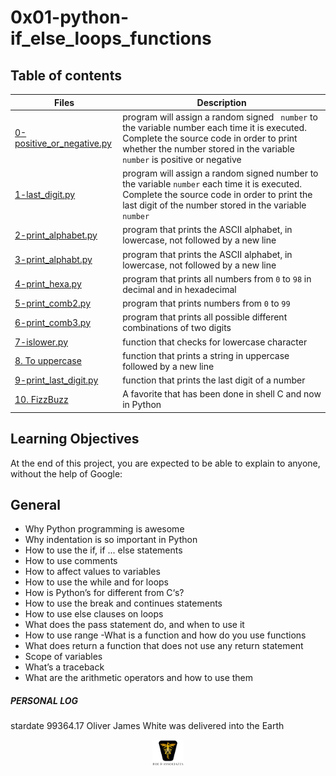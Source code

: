 # 0x01-python-if_else_loops_functions

## Table of contents

| Files                                                                                                                                                                                | Description                                                                                                                                                                                                          |
| ------------------------------------------------------------------------------------------------------------------------------------------------------------------------------------ | -------------------------------------------------------------------------------------------------------------------------------------------------------------------------------------------------------------------- |
| [0-positive_or_negative.py](https://github.com/ronroeandassociates/holbertonschool-higher_level_programming/blob/main/0x01-python-if_else_loops_functions/0-positive_or_negative.py) | program will assign a random signed ` number` to the variable number each time it is executed. Complete the source code in order to print whether the number stored in the variable `number` is positive or negative |
| [1-last_digit.py](https://github.com/ronroeandassociates/holbertonschool-higher_level_programming/blob/main/0x01-python-if_else_loops_functions/1-last_digit.py)                     | program will assign a random signed number to the variable `number` each time it is executed. Complete the source code in order to print the last digit of the number stored in the variable `number`                |
| [2-print_alphabet.py](https://github.com/ronroeandassociates/holbertonschool-higher_level_programming/blob/main/0x01-python-if_else_loops_functions/2-print_alphabet.py)             | program that prints the ASCII alphabet, in lowercase, not followed by a new line                                                                                                                                     |
| [3-print_alphabt.py](https://github.com/ronroeandassociates/holbertonschool-higher_level_programming/blob/main/0x01-python-if_else_loops_functions/3-print_alphabt.py)               | program that prints the ASCII alphabet, in lowercase, not followed by a new line                                                                                                                                     |
| [4-print_hexa.py](https://github.com/ronroeandassociates/holbertonschool-higher_level_programming/blob/main/0x01-python-if_else_loops_functions/4-print_hexa.py)                     | program that prints all numbers from `0` to `98` in decimal and in hexadecimal                                                                                                                                       |
| [5-print_comb2.py](https://github.com/ronroeandassociates/holbertonschool-higher_level_programming/blob/main/0x01-python-if_else_loops_functions/5-print_comb2.py)                   | program that prints numbers from `0` to `99`                                                                                                                                                                         |
| [6-print_comb3.py](https://github.com/ronroeandassociates/holbertonschool-higher_level_programming/blob/main/0x01-python-if_else_loops_functions/6-print_comb3.py)                   | program that prints all possible different combinations of two digits                                                                                                                                                |
| [7-islower.py](https://github.com/ronroeandassociates/holbertonschool-higher_level_programming/blob/main/0x01-python-if_else_loops_functions/7-islower.py)                           | function that checks for lowercase character                                                                                                                                                                         |
| [8. To uppercase](https://github.com/ronroeandassociates/holbertonschool-higher_level_programming/blob/main/0x01-python-if_else_loops_functions/8-uppercase.py)                      | function that prints a string in uppercase followed by a new line                                                                                                                                                    |
| [9-print_last_digit.py](https://github.com/ronroeandassociates/holbertonschool-higher_level_programming/blob/main/0x01-python-if_else_loops_functions/9-print_last_digit.py)         | function that prints the last digit of a number                                                                                                                                                                      |
| [10. FizzBuzz](https://github.com/ronroeandassociates/holbertonschool-higher_level_programming/blob/main/0x01-python-if_else_loops_functions/12-fizzbuzz.py)                         | A favorite that has been done in shell C and now in Python                                                                                                                                                           |

## Learning Objectives

At the end of this project, you are expected to be able to explain to anyone, without the help of Google:

## General

- Why Python programming is awesome
- Why indentation is so important in Python
- How to use the if, if ... else statements
- How to use comments
- How to affect values to variables
- How to use the while and for loops
- How is Python’s for different from C‘s?
- How to use the break and continues statements
- How to use else clauses on loops
- What does the pass statement do, and when to use it
- How to use range
  -What is a function and how do you use functions
- What does return a function that does not use any return statement
- Scope of variables
- What’s a traceback
- What are the arithmetic operators and how to use them

##### PERSONAL LOG

stardate 99364.17 Oliver James White was delivered into the Earth

<p align="center">
<img src="/images/roeHR-01.png" width=10% height=10%>
</p>

